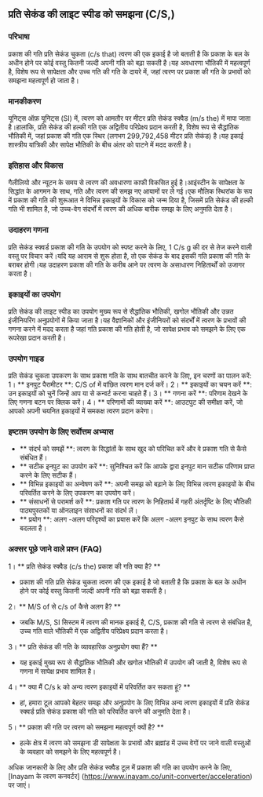 ## प्रति सेकंड की लाइट स्पीड को समझना (C/S,)

### परिभाषा
प्रकाश की गति प्रति सेकंड चुकता (c/s that) त्वरण की एक इकाई है जो बताती है कि प्रकाश के बल के अधीन होने पर कोई वस्तु कितनी जल्दी अपनी गति को बढ़ा सकती है।यह अवधारणा भौतिकी में महत्वपूर्ण है, विशेष रूप से सापेक्षता और उच्च गति की गति के दायरे में, जहां त्वरण पर प्रकाश की गति के प्रभावों को समझना महत्वपूर्ण हो जाता है।

### मानकीकरण
यूनिट्स ऑफ़ यूनिट्स (SI) में, त्वरण को आमतौर पर मीटर प्रति सेकंड स्क्वैड (m/s the) में मापा जाता है।हालांकि, प्रति सेकंड की हल्की गति एक अद्वितीय परिप्रेक्ष्य प्रदान करती है, विशेष रूप से सैद्धांतिक भौतिकी में, जहां प्रकाश की गति एक स्थिर (लगभग 299,792,458 मीटर प्रति सेकंड) है।यह इकाई शास्त्रीय यांत्रिकी और सापेक्ष भौतिकी के बीच अंतर को पाटने में मदद करती है।

### इतिहास और विकास
गैलीलियो और न्यूटन के समय से त्वरण की अवधारणा काफी विकसित हुई है।आइंस्टीन के सापेक्षता के सिद्धांत के आगमन के साथ, गति और त्वरण की समझ नए आयामों पर ले गई।एक मौलिक स्थिरांक के रूप में प्रकाश की गति की शुरूआत ने विभिन्न इकाइयों के विकास को जन्म दिया है, जिसमें प्रति सेकंड की हल्की गति भी शामिल है, जो उच्च-वेग संदर्भों में त्वरण की अधिक बारीक समझ के लिए अनुमति देता है।

### उदाहरण गणना
प्रति सेकंड स्क्वर्ड प्रकाश की गति के उपयोग को स्पष्ट करने के लिए, 1 C/s g की दर से तेज करने वाली वस्तु पर विचार करें।यदि यह आराम से शुरू होता है, तो एक सेकंड के बाद इसकी गति प्रकाश की गति के बराबर होगी।यह उदाहरण प्रकाश की गति के करीब आने पर त्वरण के असाधारण निहितार्थों को उजागर करता है।

### इकाइयों का उपयोग
प्रति सेकंड की लाइट स्पीड का उपयोग मुख्य रूप से सैद्धांतिक भौतिकी, खगोल भौतिकी और उन्नत इंजीनियरिंग अनुप्रयोगों में किया जाता है।यह वैज्ञानिकों और इंजीनियरों को संदर्भों में त्वरण के प्रभावों की गणना करने में मदद करता है जहां गति प्रकाश की गति होती है, जो सापेक्ष प्रभाव को समझने के लिए एक रूपरेखा प्रदान करती है।

### उपयोग गाइड
प्रति सेकंड चुकता उपकरण के साथ प्रकाश गति के साथ बातचीत करने के लिए, इन चरणों का पालन करें:
1। ** इनपुट पैरामीटर **: C/S of में वांछित त्वरण मान दर्ज करें।
2। ** इकाइयों का चयन करें **: उन इकाइयों को चुनें जिन्हें आप या से कन्वर्ट करना चाहते हैं।
3। ** गणना करें **: परिणाम देखने के लिए गणना बटन पर क्लिक करें।
4। ** परिणामों की व्याख्या करें **: आउटपुट की समीक्षा करें, जो आपको अपनी चयनित इकाइयों में समकक्ष त्वरण प्रदान करेगा।

### इष्टतम उपयोग के लिए सर्वोत्तम अभ्यास
- ** संदर्भ को समझें **: त्वरण के सिद्धांतों के साथ खुद को परिचित करें और वे प्रकाश गति से कैसे संबंधित हैं।
- ** सटीक इनपुट का उपयोग करें **: सुनिश्चित करें कि आपके द्वारा इनपुट मान सटीक परिणाम प्राप्त करने के लिए सटीक हैं।
- ** विभिन्न इकाइयों का अन्वेषण करें **: अपनी समझ को बढ़ाने के लिए विभिन्न त्वरण इकाइयों के बीच परिवर्तित करने के लिए उपकरण का उपयोग करें।
- ** संसाधनों से परामर्श करें **: प्रकाश गति पर त्वरण के निहितार्थ में गहरी अंतर्दृष्टि के लिए भौतिकी पाठ्यपुस्तकों या ऑनलाइन संसाधनों का संदर्भ लें।
- ** प्रयोग **: अलग -अलग परिदृश्यों का प्रयास करें कि अलग -अलग इनपुट के साथ त्वरण कैसे बदलता है।

### अक्सर पूछे जाने वाले प्रश्न (FAQ)

1। ** प्रति सेकंड स्क्वैड (c/s the) प्रकाश की गति क्या है? **
- प्रकाश की गति प्रति सेकंड चुकता त्वरण की एक इकाई है जो बताती है कि प्रकाश के बल के अधीन होने पर कोई वस्तु कितनी जल्दी अपनी गति को बढ़ा सकती है।

2। ** M/S of से c/s of कैसे अलग है? **
- जबकि M/S, SI सिस्टम में त्वरण की मानक इकाई है, C/S, प्रकाश की गति से त्वरण से संबंधित है, उच्च गति वाले भौतिकी में एक अद्वितीय परिप्रेक्ष्य प्रदान करता है।

3। ** प्रति सेकंड की गति के व्यावहारिक अनुप्रयोग क्या हैं? **
- यह इकाई मुख्य रूप से सैद्धांतिक भौतिकी और खगोल भौतिकी में उपयोग की जाती है, विशेष रूप से गणना में सापेक्ष प्रभाव शामिल है।

4। ** क्या मैं C/s k को अन्य त्वरण इकाइयों में परिवर्तित कर सकता हूं? **
- हां, हमारा टूल आपको बेहतर समझ और अनुप्रयोग के लिए विभिन्न अन्य त्वरण इकाइयों में प्रति सेकंड स्क्वर्ड प्रति सेकंड प्रकाश की गति को परिवर्तित करने की अनुमति देता है।

5। ** प्रकाश की गति पर त्वरण को समझना महत्वपूर्ण क्यों है? **
- हल्के क्षेत्र में त्वरण को समझना डी सापेक्षता के प्रभावों और ब्रह्मांड में उच्च वेगों पर जाने वाली वस्तुओं के व्यवहार को समझने के लिए महत्वपूर्ण है।

अधिक जानकारी के लिए और प्रति सेकंड स्क्वैड टूल में प्रकाश की गति का उपयोग करने के लिए, [Inayam के त्वरण कनवर्टर] (https://www.inayam.co/unit-converter/acceleration) पर जाएं।